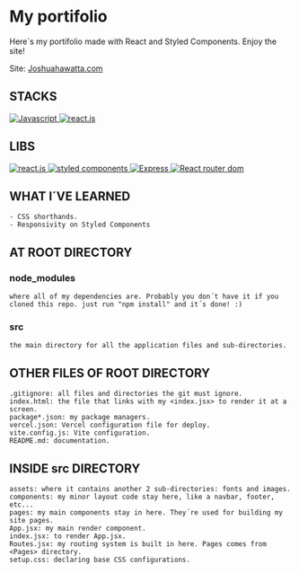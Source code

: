 # My portifolio

Here´s my portifolio made with React and Styled Components. Enjoy the site!

Site: [Joshuahawatta.com](http://joshuahawatta.com)

## STACKS
<a href="https://developer.mozilla.org/en-US/docs/Web/JavaScript" target="_blank" rel="noreferrer">
  <img src="https://img.shields.io/badge/JavaScript-323330?style=for-the-badge&logo=javascript&logoColor=F7DF1E" alt="Javascript" />
</a>

<a href='https://github.com/shivamkapasia0' target="_blank">
  <img alt='react.js' src='https://img.shields.io/badge/React-100000?style=for-the-badge&logo=react&logoColor=FFFFFF&labelColor=3c873a&color=3c873a'/>
</a>

## LIBS

<a href='https://github.com/shivamkapasia0' target="_blank">
  <img alt='react.js' src='https://img.shields.io/badge/React-100000?style=for-the-badge&logo=react&logoColor=FFFFFF&labelColor=3c873a&color=3c873a'/>
</a>

<a href='https://github.com/shivamkapasia0' target="_blank">
  <img alt='styled components' src='https://img.shields.io/badge/Styled_Components-100000?style=for-the-badge&logo=styled components&logoColor=white&labelColor=8278CD&color=8278CD'/>
</a>

<a href='https://github.com/shivamkapasia0' target="_blank">
  <img alt='Express' src='https://img.shields.io/badge/React_Icons-100000?style=for-the-badge&logo=reacticons&logoColor=white&labelColor=282424&color=282424'/>
</a>

<a href='https://github.com/shivamkapasia0' target="_blank">
  <img alt='React router dom' src='https://img.shields.io/badge/React_Router dom-100000?style=for-the-badge&logo=React router dom&logoColor=white&labelColor=6786A7&color=6786A7'/>
</a>

## WHAT I´VE LEARNED

```
- CSS shorthands.
- Responsivity on Styled Components
```

## AT ROOT DIRECTORY

### node_modules

```
where all of my dependencies are. Probably you don´t have it if you cloned this repo. just run "npm install" and it´s done! :)
```

### src

```
the main directory for all the application files and sub-directories.
```

## OTHER FILES OF ROOT DIRECTORY

```
.gitignore: all files and directories the git must ignore.
index.html: the file that links with my <index.jsx> to render it at a screen.
package*.json: my package managers.
vercel.json: Vercel configuration file for deploy.
vite.config.js: Vite configuration.
README.md: documentation.
```

## INSIDE src DIRECTORY

```
assets: where it contains another 2 sub-directories: fonts and images.
components: my minor layout code stay here, like a navbar, footer, etc...
pages: my main components stay in here. They´re used for building my site pages.
App.jsx: my main render component.
index.jsx: to render App.jsx.
Routes.jsx: my routing system is built in here. Pages comes from <Pages> directory.
setup.css: declaring base CSS configurations.
```
